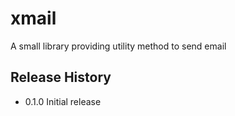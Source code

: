 xmail
=====

A small library providing utility method to send email

## Release History

* 0.1.0 Initial release
